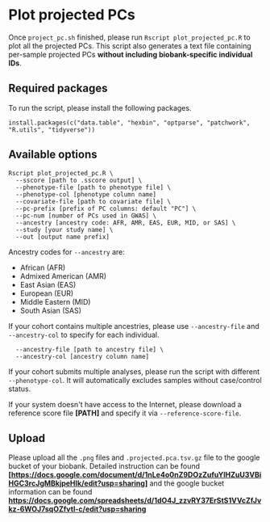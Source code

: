 # Plot projected PCs

Once `project_pc.sh` finished, please run `Rscript plot_projected_pc.R` to plot all the projected PCs. This script also generates a text file containing per-sample projected PCs **without including biobank-specific individual IDs**.

## Required packages

To run the script, please install the following packages.

```
install.packages(c("data.table", "hexbin", "optparse", "patchwork", "R.utils", "tidyverse"))
```

## Available options

```
Rscript plot_projected_pc.R \
  --sscore [path to .sscore output] \
  --phenotype-file [path to phenotype file] \
  --phenotype-col [phenotype column name]
  --covariate-file [path to covariate file] \
  --pc-prefix [prefix of PC columns: default "PC"] \
  --pc-num [number of PCs used in GWAS] \
  --ancestry [ancestry code: AFR, AMR, EAS, EUR, MID, or SAS] \
  --study [your study name] \
  --out [output name prefix]
```

Ancestry codes for `--ancestry` are:

- African (AFR)
- Admixed American (AMR)
- East Asian (EAS)
- European (EUR)
- Middle Eastern (MID)
- South Asian (SAS)

If your cohort contains multiple ancestries, please use `--ancestry-file` and `--ancestry-col` to specify for each individual.

```
  --ancestry-file [path to ancestry file] \
  --ancestry-col [ancestry column name]
```

If your cohort submits multiple analyses, please run the script with different `--phenotype-col`. It will automatically excludes samples without case/control status.

If your system doesn't have access to the Internet, please download a reference score file **[PATH]** and specify it via `--reference-score-file`.

## Upload

Please upload all the `.png` files and `.projected.pca.tsv.gz` file to the google bucket of your biobank. Detailed instruction can be found **[https://docs.google.com/document/d/1nLe4o0nZ9DOzZufuYlHZuU3VBiHGC3rcJgMBkjpeHIk/edit?usp=sharing]** and the google bucket information can be found **https://docs.google.com/spreadsheets/d/1dO4J_zzvRY37ErStS1VVcZfJvkz-6WOJ7sqOZfvtl-c/edit?usp=sharing**
